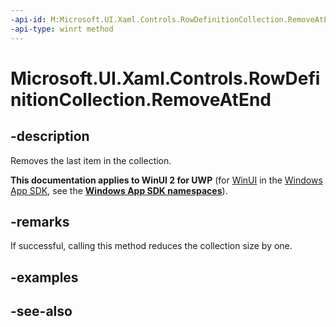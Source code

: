 ```yaml
---
-api-id: M:Microsoft.UI.Xaml.Controls.RowDefinitionCollection.RemoveAtEnd
-api-type: winrt method
---
```


<!-- Method syntax
public void RemoveAtEnd()
-->

# Microsoft.UI.Xaml.Controls.RowDefinitionCollection.RemoveAtEnd

## -description
Removes the last item in the collection.

**This documentation applies to WinUI 2 for UWP** (for [WinUI](/windows/apps/winui/winui3/) in the [Windows App SDK](/windows/apps/windows-app-sdk/), see the **[Windows App SDK namespaces](/windows/windows-app-sdk/api/winrt/)**).

## -remarks
If successful, calling this method reduces the collection size by one.

## -examples

## -see-also
